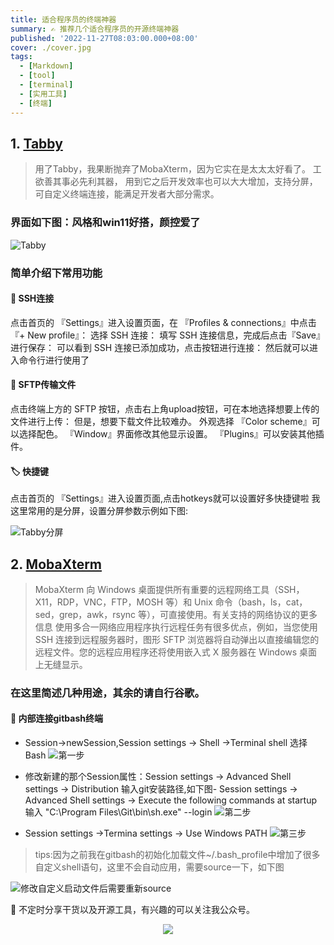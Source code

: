 ```yaml
---
title: 适合程序员的终端神器
summary: ✍ 推荐几个适合程序员的开源终端神器
published: '2022-11-27T08:03:00.000+08:00'
cover: ./cover.jpg
tags:
  - [Markdown]
  - [tool]
  - [terminal]
  - [实用工具]
  - [终端]
---
```


## 1. [Tabby](https://github.com/Eugeny/tabby/releases)

>用了Tabby，我果断抛弃了MobaXterm，因为它实在是太太太好看了。 工欲善其事必先利其器，
> 用到它之后开发效率也可以大大增加，支持分屏，可自定义终端连接，能满足开发者大部分需求。

### 界面如下图：风格和win11好搭，颜控爱了

![Tabby](/tool/terminal.jpg)

### 简单介绍下常用功能
#### 👷 SSH连接

点击首页的 『Settings』进入设置页面，在 『Profiles & connections』中点击 『+ New profile』：
选择 SSH 连接：
填写 SSH 连接信息，完成后点击『Save』进行保存：
可以看到 SSH 连接已添加成功，点击按钮进行连接：
然后就可以进入命令行进行使用了

#### 📁 SFTP传输文件
点击终端上方的 SFTP 按钮，点击右上角upload按钮，可在本地选择想要上传的文件进行上传：
但是，想要下载文件比较难办。
外观选择
『Color scheme』可以选择配色。
『Window』界面修改其他显示设置。
『Plugins』可以安装其他插件。

#### 🏷️ 快捷键
点击首页的 『Settings』进入设置页面,点击hotkeys就可以设置好多快捷键啦
我这里常用的是分屏，设置分屏参数示例如下图:

![Tabby分屏](/tool/tabby.jpg)

## 2. [MobaXterm](https://mobaxterm.mobatek.net/)

> MobaXterm 向 Windows 桌面提供所有重要的远程网络工具（SSH，X11，RDP，VNC，FTP，MOSH 等）和 Unix 命令（bash，ls，cat，sed，grep，awk，rsync 等），可直接使用。有关支持的网络协议的更多信息
使用多合一网络应用程序执行远程任务有很多优点，例如，当您使用 SSH 连接到远程服务器时，图形 SFTP 浏览器将自动弹出以直接编辑您的远程文件。您的远程应用程序还将使用嵌入式 X 服务器在 Windows 桌面上无缝显示。

### 在这里简述几种用途，其余的请自行谷歌。

#### 👷 内部连接gitbash终端

- Session->newSession,Session settings -> Shell ->Terminal shell 选择 Bash
![第一步](/tool/1.png)

- 修改新建的那个Session属性：Session settings -> Advanced Shell settings -> Distribution 输入git安装路径,如下图- Session settings -> Advanced Shell settings -> Execute the following commands at startup 输入 "C:\Program Files\Git\bin\sh.exe" --login
![第二步](/tool/2.png)

- Session settings ->Termina settings -> Use Windows PATH
![第三步](/tool/3.png)
> tips:因为之前我在gitbash的初始化加载文件~/.bash_profile中增加了很多自定义shell语句，这里不会自动应用，需要source一下，如下图

![修改自定义启动文件后需要重新source](/tool/4.png)


🚀 不定时分享干货以及开源工具，有兴趣的可以关注我公众号。

<div align="center"><img src="https://my-bucket-1259813675.cos-website.ap-guangzhou.myqcloud.com/wordpress/2022/05/20220504120500968-300x300.jpg">
</div>